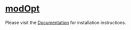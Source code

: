 # [modOpt][0]

Please visit the [Documentation](https://lsdolab.github.io/modopt/) for installation instructions.

[0]: https://lsdolab.github.io/modopt/ "modOpt"